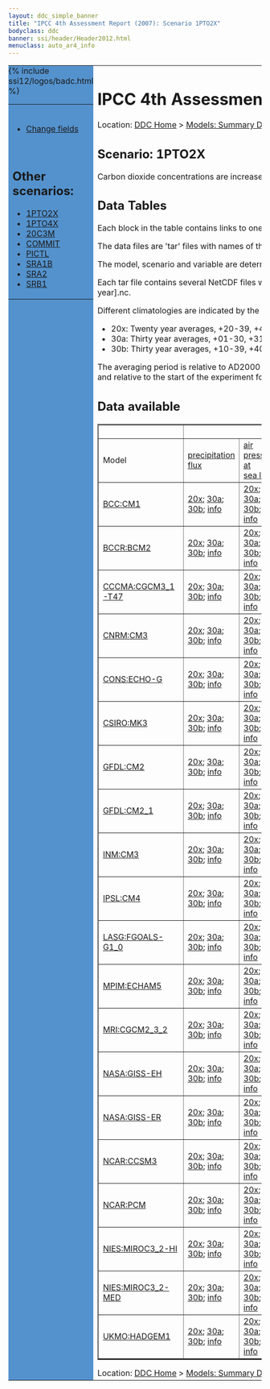 ```yaml
---
layout: ddc_simple_banner
title: "IPCC 4th Assessment Report (2007): Scenario 1PTO2X"
bodyclass: ddc
banner: ssi/header/Header2012.html
menuclass: auto_ar4_info
---
```



<table width="100%" border="0" cellspacing="0" cellpadding="0" style="border-collapse: collapse;">
<tr style="margin:0;padding:0;border:0;">
<td style="margin:0;padding:0;border:0;height:1pt;width:150pt;background:#5492CD;" valign="top" >

<div id="lh-col2" class="auto_ar4_info">
<table class="menumain" bgcolor="#5492CD" cellspacing="0" width="100%" border="0">
<tr><td>

<br/>
<ul><li><a href="scenario-1PTO2X-change.html">Change fields</a></li></ul><br/>

<h2> Other scenarios:</h2>
<ul>
<li><a href="scenario-1PTO2X.html">1PTO2X</a></li>
<li><a href="scenario-1PTO4X.html">1PTO4X</a></li>
<li><a href="scenario-20C3M.html">20C3M</a></li>
<li><a href="scenario-COMMIT.html">COMMIT</a></li>
<li><a href="scenario-PICTL.html">PICTL</a></li>
<li><a href="scenario-SRA1B.html">SRA1B</a></li>
<li><a href="scenario-SRA2.html">SRA2</a></li>
<li><a href="scenario-SRB1.html">SRB1</a></li>
</ul>

</td></tr> 
{% include ssi12/logos/badc.html %}
</table>
</div>
</td>
<td><h1>IPCC 4th Assessment Report (2007): Scenario 1PTO2X</h1>

<!-- Breadcrumb1 -->
<div id="breadcrumb1" align="left">
Location: <a href="/index.html">DDC Home</a> > <a href="/sim/gcm_clim/">Models: Summary Data</a>
> <a href="/sim/gcm_clim/SRES_AR4/index.html">AR4 (2007): SRES scenarios</a>
</div>
<!-- End of Breadcrumb1 --><h2>Scenario: 1PTO2X</h2>
 Carbon dioxide concentrations are increased at a rate of 1% per year, until they double; constant thereafter.More details on scenarios <a href="/sim/gcm_clim/SRES_TAR/ddc_sres_emissions.html#1pto2x">here</a>.
<br/>
<h2> Data Tables</h2>

Each block in the table contains links to one or more data files and
to one information page (the `info' link) with further information.
<p/>

The data files are 'tar' files with names of the form
[model]_[scenario]_[variable]_[climatology].tar.
<p/>

The model, scenario and variable are determined by the position in
the table.
<p/>

Each tar file contains several NetCDF files with names of the form:
[model]_[scenario]_[ensemble number]_[variable]_[start-year]-[end-year].nc.
<p/>

Different climatologies are indicated by the links within each table entry.
<ul>
<li>20x: Twenty year averages, +20-39, +46-65, +80-99, +180-199 (as used in Chapt. 10 of IPCC 2007)</li>
<li>30a: Thirty year averages, +01-30, +31-60, +61-90 (as used in the observational climatologies)</li>
<li>30b: Thirty year averages, +10-39, +40-69, +70-99 (for compatibility with the 3rd Assessment Report)</li>
</ul>
The averaging period is relative to AD2000 for SRES scenarios A1B, A2 and B1,
relative to AD1900 for the twentieth century run (20C3M) and relative to the
start of the experiment for the pre-industrial control (PICTL) and the
1PCTO2X and 1PCTO4X runs.
<p/>

<h2>Data available</h2>

<table class="data-table"  border="2">
<tr><td></td>
<td colspan="9" align="center">Variable</td>
</tr>
<tr><td>Model</td>
      <td><a href="var-precipitation_flux.html">precipitation<br/> flux</a></td>
      <td><a href="var-air_pressure_at_sea_level.html">air<br/> pressure at<br/> sea level</a></td>
      <td><a href="var-air_temperature.html">air<br/> temperature</a></td>
      <td><a href="var-eastward_wind.html">eastward<br/> wind</a></td>
      <td><a href="var-specific_humidity.html">specific<br/> humidity</a></td>
      <td><a href="var-surface_downwelling_shortwave_flux_in_air.html">surface<br/> downwelling<br/> shortwave<br/> flux in air</a></td>
      <td><a href="var-air_temperature_daily_max.html">air<br/> temperature<br/> daily max</a></td>
      <td><a href="var-air_temperature_daily_min.html">air<br/> temperature<br/> daily min</a></td>
      <td><a href="var-northward_wind.html">northward<br/> wind</a></td>
</tr>
<tr><td class="data-table-col1"><a href="model-BCC-CM1.html">BCC:CM1</a></td>
      <td class="data-table-item">
      <a href="/cgi-bin/downl/ar4_nc/pr/BCCM1_1PTO2X_pr_oc20x.tar">20x</a>;
      <a href="/cgi-bin/downl/ar4_nc/pr/BCCM1_1PTO2X_pr_oc30a.tar">30a</a>;
      <a href="/cgi-bin/downl/ar4_nc/pr/BCCM1_1PTO2X_pr_oc30b.tar">30b</a>;
      <a href="/ar4/info/BCC-CM1_1PTO2X_pr.html">info</a></td>
      <td class="data-table-item">
      <a href="/cgi-bin/downl/ar4_nc/psl/BCCM1_1PTO2X_psl_oc20x.tar">20x</a>;
      <a href="/cgi-bin/downl/ar4_nc/psl/BCCM1_1PTO2X_psl_oc30a.tar">30a</a>;
      <a href="/cgi-bin/downl/ar4_nc/psl/BCCM1_1PTO2X_psl_oc30b.tar">30b</a>;
      <a href="/ar4/info/BCC-CM1_1PTO2X_psl.html">info</a></td>
      <td class="data-table-item">
      <a href="/cgi-bin/downl/ar4_nc/tas/BCCM1_1PTO2X_tas_oc20x.tar">20x</a>;
      <a href="/cgi-bin/downl/ar4_nc/tas/BCCM1_1PTO2X_tas_oc30a.tar">30a</a>;
      <a href="/cgi-bin/downl/ar4_nc/tas/BCCM1_1PTO2X_tas_oc30b.tar">30b</a>;
      <a href="/ar4/info/BCC-CM1_1PTO2X_tas.html">info</a></td>
      <td class="data-table-item">
      <a href="/cgi-bin/downl/ar4_nc/uas/BCCM1_1PTO2X_uas_oc20x.tar">20x</a>;
      <a href="/cgi-bin/downl/ar4_nc/uas/BCCM1_1PTO2X_uas_oc30a.tar">30a</a>;
      <a href="/cgi-bin/downl/ar4_nc/uas/BCCM1_1PTO2X_uas_oc30b.tar">30b</a>;
      <a href="/ar4/info/BCC-CM1_1PTO2X_uas.html">info</a></td>
      <td class="data-table-empty">--</td>
      <td class="data-table-empty">--</td>
      <td class="data-table-empty">--</td>
      <td class="data-table-empty">--</td>
      <td class="data-table-empty">--</td>
</tr>
<tr><td class="data-table-col1"><a href="model-BCCR-BCM2.html">BCCR:BCM2</a></td>
      <td class="data-table-item">
      <a href="/cgi-bin/downl/ar4_nc/pr/BCM2_1PTO2X_pr_oc20x.tar">20x</a>;
      <a href="/cgi-bin/downl/ar4_nc/pr/BCM2_1PTO2X_pr_oc30a.tar">30a</a>;
      <a href="/cgi-bin/downl/ar4_nc/pr/BCM2_1PTO2X_pr_oc30b.tar">30b</a>;
      <a href="/ar4/info/BCCR-BCM2_1PTO2X_pr.html">info</a></td>
      <td class="data-table-item">
      <a href="/cgi-bin/downl/ar4_nc/psl/BCM2_1PTO2X_psl_oc20x.tar">20x</a>;
      <a href="/cgi-bin/downl/ar4_nc/psl/BCM2_1PTO2X_psl_oc30a.tar">30a</a>;
      <a href="/cgi-bin/downl/ar4_nc/psl/BCM2_1PTO2X_psl_oc30b.tar">30b</a>;
      <a href="/ar4/info/BCCR-BCM2_1PTO2X_psl.html">info</a></td>
      <td class="data-table-item">
      <a href="/cgi-bin/downl/ar4_nc/tas/BCM2_1PTO2X_tas_oc20x.tar">20x</a>;
      <a href="/cgi-bin/downl/ar4_nc/tas/BCM2_1PTO2X_tas_oc30a.tar">30a</a>;
      <a href="/cgi-bin/downl/ar4_nc/tas/BCM2_1PTO2X_tas_oc30b.tar">30b</a>;
      <a href="/ar4/info/BCCR-BCM2_1PTO2X_tas.html">info</a></td>
      <td class="data-table-item">
      <a href="/cgi-bin/downl/ar4_nc/uas/BCM2_1PTO2X_uas_oc20x.tar">20x</a>;
      <a href="/cgi-bin/downl/ar4_nc/uas/BCM2_1PTO2X_uas_oc30a.tar">30a</a>;
      <a href="/cgi-bin/downl/ar4_nc/uas/BCM2_1PTO2X_uas_oc30b.tar">30b</a>;
      <a href="/ar4/info/BCCR-BCM2_1PTO2X_uas.html">info</a></td>
      <td class="data-table-item">
      <a href="/cgi-bin/downl/ar4_nc/huss/BCM2_1PTO2X_huss_oc20x.tar">20x</a>;
      <a href="/cgi-bin/downl/ar4_nc/huss/BCM2_1PTO2X_huss_oc30a.tar">30a</a>;
      <a href="/cgi-bin/downl/ar4_nc/huss/BCM2_1PTO2X_huss_oc30b.tar">30b</a>;
      <a href="/ar4/info/BCCR-BCM2_1PTO2X_huss.html">info</a></td>
      <td class="data-table-item">
      <a href="/cgi-bin/downl/ar4_nc/rsds/BCM2_1PTO2X_rsds_oc20x.tar">20x</a>;
      <a href="/cgi-bin/downl/ar4_nc/rsds/BCM2_1PTO2X_rsds_oc30a.tar">30a</a>;
      <a href="/cgi-bin/downl/ar4_nc/rsds/BCM2_1PTO2X_rsds_oc30b.tar">30b</a>;
      <a href="/ar4/info/BCCR-BCM2_1PTO2X_rsds.html">info</a></td>
      <td class="data-table-item">
      <a href="/cgi-bin/downl/ar4_nc/tasmax/BCM2_1PTO2X_tasmax_oc20x.tar">20x</a>;
      <a href="/cgi-bin/downl/ar4_nc/tasmax/BCM2_1PTO2X_tasmax_oc30a.tar">30a</a>;
      <a href="/cgi-bin/downl/ar4_nc/tasmax/BCM2_1PTO2X_tasmax_oc30b.tar">30b</a>;
      <a href="/ar4/info/BCCR-BCM2_1PTO2X_tasmax.html">info</a></td>
      <td class="data-table-item">
      <a href="/cgi-bin/downl/ar4_nc/tasmin/BCM2_1PTO2X_tasmin_oc20x.tar">20x</a>;
      <a href="/cgi-bin/downl/ar4_nc/tasmin/BCM2_1PTO2X_tasmin_oc30a.tar">30a</a>;
      <a href="/cgi-bin/downl/ar4_nc/tasmin/BCM2_1PTO2X_tasmin_oc30b.tar">30b</a>;
      <a href="/ar4/info/BCCR-BCM2_1PTO2X_tasmin.html">info</a></td>
      <td class="data-table-item">
      <a href="/cgi-bin/downl/ar4_nc/vas/BCM2_1PTO2X_vas_oc20x.tar">20x</a>;
      <a href="/cgi-bin/downl/ar4_nc/vas/BCM2_1PTO2X_vas_oc30a.tar">30a</a>;
      <a href="/cgi-bin/downl/ar4_nc/vas/BCM2_1PTO2X_vas_oc30b.tar">30b</a>;
      <a href="/ar4/info/BCCR-BCM2_1PTO2X_vas.html">info</a></td>
</tr>
<tr><td class="data-table-col1"><a href="model-CCCMA-CGCM3_1-T47.html">CCCMA:CGCM3_1-T47</a></td>
      <td class="data-table-item">
      <a href="/cgi-bin/downl/ar4_nc/pr/CGMR_1PTO2X_pr_oc20x.tar">20x</a>;
      <a href="/cgi-bin/downl/ar4_nc/pr/CGMR_1PTO2X_pr_oc30a.tar">30a</a>;
      <a href="/cgi-bin/downl/ar4_nc/pr/CGMR_1PTO2X_pr_oc30b.tar">30b</a>;
      <a href="/ar4/info/CCCMA-CGCM3_1-T47_1PTO2X_pr.html">info</a></td>
      <td class="data-table-item">
      <a href="/cgi-bin/downl/ar4_nc/psl/CGMR_1PTO2X_psl_oc20x.tar">20x</a>;
      <a href="/cgi-bin/downl/ar4_nc/psl/CGMR_1PTO2X_psl_oc30a.tar">30a</a>;
      <a href="/cgi-bin/downl/ar4_nc/psl/CGMR_1PTO2X_psl_oc30b.tar">30b</a>;
      <a href="/ar4/info/CCCMA-CGCM3_1-T47_1PTO2X_psl.html">info</a></td>
      <td class="data-table-item">
      <a href="/cgi-bin/downl/ar4_nc/tas/CGMR_1PTO2X_tas_oc20x.tar">20x</a>;
      <a href="/cgi-bin/downl/ar4_nc/tas/CGMR_1PTO2X_tas_oc30a.tar">30a</a>;
      <a href="/cgi-bin/downl/ar4_nc/tas/CGMR_1PTO2X_tas_oc30b.tar">30b</a>;
      <a href="/ar4/info/CCCMA-CGCM3_1-T47_1PTO2X_tas.html">info</a></td>
      <td class="data-table-item">
      <a href="/cgi-bin/downl/ar4_nc/uas/CGMR_1PTO2X_uas_oc20x.tar">20x</a>;
      <a href="/cgi-bin/downl/ar4_nc/uas/CGMR_1PTO2X_uas_oc30a.tar">30a</a>;
      <a href="/cgi-bin/downl/ar4_nc/uas/CGMR_1PTO2X_uas_oc30b.tar">30b</a>;
      <a href="/ar4/info/CCCMA-CGCM3_1-T47_1PTO2X_uas.html">info</a></td>
      <td class="data-table-item">
      <a href="/cgi-bin/downl/ar4_nc/huss/CGMR_1PTO2X_huss_oc20x.tar">20x</a>;
      <a href="/cgi-bin/downl/ar4_nc/huss/CGMR_1PTO2X_huss_oc30a.tar">30a</a>;
      <a href="/cgi-bin/downl/ar4_nc/huss/CGMR_1PTO2X_huss_oc30b.tar">30b</a>;
      <a href="/ar4/info/CCCMA-CGCM3_1-T47_1PTO2X_huss.html">info</a></td>
      <td class="data-table-item">
      <a href="/cgi-bin/downl/ar4_nc/rsds/CGMR_1PTO2X_rsds_oc20x.tar">20x</a>;
      <a href="/cgi-bin/downl/ar4_nc/rsds/CGMR_1PTO2X_rsds_oc30a.tar">30a</a>;
      <a href="/cgi-bin/downl/ar4_nc/rsds/CGMR_1PTO2X_rsds_oc30b.tar">30b</a>;
      <a href="/ar4/info/CCCMA-CGCM3_1-T47_1PTO2X_rsds.html">info</a></td>
      <td class="data-table-empty">--</td>
      <td class="data-table-empty">--</td>
      <td class="data-table-item">
      <a href="/cgi-bin/downl/ar4_nc/vas/CGMR_1PTO2X_vas_oc20x.tar">20x</a>;
      <a href="/cgi-bin/downl/ar4_nc/vas/CGMR_1PTO2X_vas_oc30a.tar">30a</a>;
      <a href="/cgi-bin/downl/ar4_nc/vas/CGMR_1PTO2X_vas_oc30b.tar">30b</a>;
      <a href="/ar4/info/CCCMA-CGCM3_1-T47_1PTO2X_vas.html">info</a></td>
</tr>
<tr><td class="data-table-col1"><a href="model-CNRM-CM3.html">CNRM:CM3</a></td>
      <td class="data-table-item">
      <a href="/cgi-bin/downl/ar4_nc/pr/CNCM3_1PTO2X_pr_oc20x.tar">20x</a>;
      <a href="/cgi-bin/downl/ar4_nc/pr/CNCM3_1PTO2X_pr_oc30a.tar">30a</a>;
      <a href="/cgi-bin/downl/ar4_nc/pr/CNCM3_1PTO2X_pr_oc30b.tar">30b</a>;
      <a href="/ar4/info/CNRM-CM3_1PTO2X_pr.html">info</a></td>
      <td class="data-table-item">
      <a href="/cgi-bin/downl/ar4_nc/psl/CNCM3_1PTO2X_psl_oc20x.tar">20x</a>;
      <a href="/cgi-bin/downl/ar4_nc/psl/CNCM3_1PTO2X_psl_oc30a.tar">30a</a>;
      <a href="/cgi-bin/downl/ar4_nc/psl/CNCM3_1PTO2X_psl_oc30b.tar">30b</a>;
      <a href="/ar4/info/CNRM-CM3_1PTO2X_psl.html">info</a></td>
      <td class="data-table-item">
      <a href="/cgi-bin/downl/ar4_nc/tas/CNCM3_1PTO2X_tas_oc20x.tar">20x</a>;
      <a href="/cgi-bin/downl/ar4_nc/tas/CNCM3_1PTO2X_tas_oc30a.tar">30a</a>;
      <a href="/cgi-bin/downl/ar4_nc/tas/CNCM3_1PTO2X_tas_oc30b.tar">30b</a>;
      <a href="/ar4/info/CNRM-CM3_1PTO2X_tas.html">info</a></td>
      <td class="data-table-item">
      <a href="/cgi-bin/downl/ar4_nc/uas/CNCM3_1PTO2X_uas_oc20x.tar">20x</a>;
      <a href="/cgi-bin/downl/ar4_nc/uas/CNCM3_1PTO2X_uas_oc30a.tar">30a</a>;
      <a href="/cgi-bin/downl/ar4_nc/uas/CNCM3_1PTO2X_uas_oc30b.tar">30b</a>;
      <a href="/ar4/info/CNRM-CM3_1PTO2X_uas.html">info</a></td>
      <td class="data-table-item">
      <a href="/cgi-bin/downl/ar4_nc/huss/CNCM3_1PTO2X_huss_oc20x.tar">20x</a>;
      <a href="/cgi-bin/downl/ar4_nc/huss/CNCM3_1PTO2X_huss_oc30a.tar">30a</a>;
      <a href="/cgi-bin/downl/ar4_nc/huss/CNCM3_1PTO2X_huss_oc30b.tar">30b</a>;
      <a href="/ar4/info/CNRM-CM3_1PTO2X_huss.html">info</a></td>
      <td class="data-table-item">
      <a href="/cgi-bin/downl/ar4_nc/rsds/CNCM3_1PTO2X_rsds_oc20x.tar">20x</a>;
      <a href="/cgi-bin/downl/ar4_nc/rsds/CNCM3_1PTO2X_rsds_oc30a.tar">30a</a>;
      <a href="/cgi-bin/downl/ar4_nc/rsds/CNCM3_1PTO2X_rsds_oc30b.tar">30b</a>;
      <a href="/ar4/info/CNRM-CM3_1PTO2X_rsds.html">info</a></td>
      <td class="data-table-empty">--</td>
      <td class="data-table-empty">--</td>
      <td class="data-table-item">
      <a href="/cgi-bin/downl/ar4_nc/vas/CNCM3_1PTO2X_vas_oc20x.tar">20x</a>;
      <a href="/cgi-bin/downl/ar4_nc/vas/CNCM3_1PTO2X_vas_oc30a.tar">30a</a>;
      <a href="/cgi-bin/downl/ar4_nc/vas/CNCM3_1PTO2X_vas_oc30b.tar">30b</a>;
      <a href="/ar4/info/CNRM-CM3_1PTO2X_vas.html">info</a></td>
</tr>
<tr><td class="data-table-col1"><a href="model-CONS-ECHO-G.html">CONS:ECHO-G</a></td>
      <td class="data-table-item">
      <a href="/cgi-bin/downl/ar4_nc/pr/ECHOG_1PTO2X_pr_oc20x.tar">20x</a>;
      <a href="/cgi-bin/downl/ar4_nc/pr/ECHOG_1PTO2X_pr_oc30a.tar">30a</a>;
      <a href="/cgi-bin/downl/ar4_nc/pr/ECHOG_1PTO2X_pr_oc30b.tar">30b</a>;
      <a href="/ar4/info/CONS-ECHO-G_1PTO2X_pr.html">info</a></td>
      <td class="data-table-item">
      <a href="/cgi-bin/downl/ar4_nc/psl/ECHOG_1PTO2X_psl_oc20x.tar">20x</a>;
      <a href="/cgi-bin/downl/ar4_nc/psl/ECHOG_1PTO2X_psl_oc30a.tar">30a</a>;
      <a href="/cgi-bin/downl/ar4_nc/psl/ECHOG_1PTO2X_psl_oc30b.tar">30b</a>;
      <a href="/ar4/info/CONS-ECHO-G_1PTO2X_psl.html">info</a></td>
      <td class="data-table-item">
      <a href="/cgi-bin/downl/ar4_nc/tas/ECHOG_1PTO2X_tas_oc20x.tar">20x</a>;
      <a href="/cgi-bin/downl/ar4_nc/tas/ECHOG_1PTO2X_tas_oc30a.tar">30a</a>;
      <a href="/cgi-bin/downl/ar4_nc/tas/ECHOG_1PTO2X_tas_oc30b.tar">30b</a>;
      <a href="/ar4/info/CONS-ECHO-G_1PTO2X_tas.html">info</a></td>
      <td class="data-table-item">
      <a href="/cgi-bin/downl/ar4_nc/uas/ECHOG_1PTO2X_uas_oc20x.tar">20x</a>;
      <a href="/cgi-bin/downl/ar4_nc/uas/ECHOG_1PTO2X_uas_oc30a.tar">30a</a>;
      <a href="/cgi-bin/downl/ar4_nc/uas/ECHOG_1PTO2X_uas_oc30b.tar">30b</a>;
      <a href="/ar4/info/CONS-ECHO-G_1PTO2X_uas.html">info</a></td>
      <td class="data-table-empty">--</td>
      <td class="data-table-item">
      <a href="/cgi-bin/downl/ar4_nc/rsds/ECHOG_1PTO2X_rsds_oc20x.tar">20x</a>;
      <a href="/cgi-bin/downl/ar4_nc/rsds/ECHOG_1PTO2X_rsds_oc30a.tar">30a</a>;
      <a href="/cgi-bin/downl/ar4_nc/rsds/ECHOG_1PTO2X_rsds_oc30b.tar">30b</a>;
      <a href="/ar4/info/CONS-ECHO-G_1PTO2X_rsds.html">info</a></td>
      <td class="data-table-empty">--</td>
      <td class="data-table-empty">--</td>
      <td class="data-table-item">
      <a href="/cgi-bin/downl/ar4_nc/vas/ECHOG_1PTO2X_vas_oc20x.tar">20x</a>;
      <a href="/cgi-bin/downl/ar4_nc/vas/ECHOG_1PTO2X_vas_oc30a.tar">30a</a>;
      <a href="/cgi-bin/downl/ar4_nc/vas/ECHOG_1PTO2X_vas_oc30b.tar">30b</a>;
      <a href="/ar4/info/CONS-ECHO-G_1PTO2X_vas.html">info</a></td>
</tr>
<tr><td class="data-table-col1"><a href="model-CSIRO-MK3.html">CSIRO:MK3</a></td>
      <td class="data-table-item">
      <a href="/cgi-bin/downl/ar4_nc/pr/CSMK3_1PTO2X_pr_oc20x.tar">20x</a>;
      <a href="/cgi-bin/downl/ar4_nc/pr/CSMK3_1PTO2X_pr_oc30a.tar">30a</a>;
      <a href="/cgi-bin/downl/ar4_nc/pr/CSMK3_1PTO2X_pr_oc30b.tar">30b</a>;
      <a href="/ar4/info/CSIRO-MK3_1PTO2X_pr.html">info</a></td>
      <td class="data-table-item">
      <a href="/cgi-bin/downl/ar4_nc/psl/CSMK3_1PTO2X_psl_oc20x.tar">20x</a>;
      <a href="/cgi-bin/downl/ar4_nc/psl/CSMK3_1PTO2X_psl_oc30a.tar">30a</a>;
      <a href="/cgi-bin/downl/ar4_nc/psl/CSMK3_1PTO2X_psl_oc30b.tar">30b</a>;
      <a href="/ar4/info/CSIRO-MK3_1PTO2X_psl.html">info</a></td>
      <td class="data-table-item">
      <a href="/cgi-bin/downl/ar4_nc/tas/CSMK3_1PTO2X_tas_oc20x.tar">20x</a>;
      <a href="/cgi-bin/downl/ar4_nc/tas/CSMK3_1PTO2X_tas_oc30a.tar">30a</a>;
      <a href="/cgi-bin/downl/ar4_nc/tas/CSMK3_1PTO2X_tas_oc30b.tar">30b</a>;
      <a href="/ar4/info/CSIRO-MK3_1PTO2X_tas.html">info</a></td>
      <td class="data-table-empty">--</td>
      <td class="data-table-empty">--</td>
      <td class="data-table-item">
      <a href="/cgi-bin/downl/ar4_nc/rsds/CSMK3_1PTO2X_rsds_oc20x.tar">20x</a>;
      <a href="/cgi-bin/downl/ar4_nc/rsds/CSMK3_1PTO2X_rsds_oc30a.tar">30a</a>;
      <a href="/cgi-bin/downl/ar4_nc/rsds/CSMK3_1PTO2X_rsds_oc30b.tar">30b</a>;
      <a href="/ar4/info/CSIRO-MK3_1PTO2X_rsds.html">info</a></td>
      <td class="data-table-item">
      <a href="/cgi-bin/downl/ar4_nc/tasmax/CSMK3_1PTO2X_tasmax_oc20x.tar">20x</a>;
      <a href="/cgi-bin/downl/ar4_nc/tasmax/CSMK3_1PTO2X_tasmax_oc30a.tar">30a</a>;
      <a href="/cgi-bin/downl/ar4_nc/tasmax/CSMK3_1PTO2X_tasmax_oc30b.tar">30b</a>;
      <a href="/ar4/info/CSIRO-MK3_1PTO2X_tasmax.html">info</a></td>
      <td class="data-table-item">
      <a href="/cgi-bin/downl/ar4_nc/tasmin/CSMK3_1PTO2X_tasmin_oc20x.tar">20x</a>;
      <a href="/cgi-bin/downl/ar4_nc/tasmin/CSMK3_1PTO2X_tasmin_oc30a.tar">30a</a>;
      <a href="/cgi-bin/downl/ar4_nc/tasmin/CSMK3_1PTO2X_tasmin_oc30b.tar">30b</a>;
      <a href="/ar4/info/CSIRO-MK3_1PTO2X_tasmin.html">info</a></td>
      <td class="data-table-empty">--</td>
</tr>
<tr><td class="data-table-col1"><a href="model-GFDL-CM2.html">GFDL:CM2</a></td>
      <td class="data-table-item">
      <a href="/cgi-bin/downl/ar4_nc/pr/GFCM20_1PTO2X_pr_oc20x.tar">20x</a>;
      <a href="/cgi-bin/downl/ar4_nc/pr/GFCM20_1PTO2X_pr_oc30a.tar">30a</a>;
      <a href="/cgi-bin/downl/ar4_nc/pr/GFCM20_1PTO2X_pr_oc30b.tar">30b</a>;
      <a href="/ar4/info/GFDL-CM2_1PTO2X_pr.html">info</a></td>
      <td class="data-table-item">
      <a href="/cgi-bin/downl/ar4_nc/psl/GFCM20_1PTO2X_psl_oc20x.tar">20x</a>;
      <a href="/cgi-bin/downl/ar4_nc/psl/GFCM20_1PTO2X_psl_oc30a.tar">30a</a>;
      <a href="/cgi-bin/downl/ar4_nc/psl/GFCM20_1PTO2X_psl_oc30b.tar">30b</a>;
      <a href="/ar4/info/GFDL-CM2_1PTO2X_psl.html">info</a></td>
      <td class="data-table-item">
      <a href="/cgi-bin/downl/ar4_nc/tas/GFCM20_1PTO2X_tas_oc20x.tar">20x</a>;
      <a href="/cgi-bin/downl/ar4_nc/tas/GFCM20_1PTO2X_tas_oc30a.tar">30a</a>;
      <a href="/cgi-bin/downl/ar4_nc/tas/GFCM20_1PTO2X_tas_oc30b.tar">30b</a>;
      <a href="/ar4/info/GFDL-CM2_1PTO2X_tas.html">info</a></td>
      <td class="data-table-item">
      <a href="/cgi-bin/downl/ar4_nc/uas/GFCM20_1PTO2X_uas_oc20x.tar">20x</a>;
      <a href="/cgi-bin/downl/ar4_nc/uas/GFCM20_1PTO2X_uas_oc30a.tar">30a</a>;
      <a href="/cgi-bin/downl/ar4_nc/uas/GFCM20_1PTO2X_uas_oc30b.tar">30b</a>;
      <a href="/ar4/info/GFDL-CM2_1PTO2X_uas.html">info</a></td>
      <td class="data-table-empty">--</td>
      <td class="data-table-item">
      <a href="/cgi-bin/downl/ar4_nc/rsds/GFCM20_1PTO2X_rsds_oc20x.tar">20x</a>;
      <a href="/cgi-bin/downl/ar4_nc/rsds/GFCM20_1PTO2X_rsds_oc30a.tar">30a</a>;
      <a href="/cgi-bin/downl/ar4_nc/rsds/GFCM20_1PTO2X_rsds_oc30b.tar">30b</a>;
      <a href="/ar4/info/GFDL-CM2_1PTO2X_rsds.html">info</a></td>
      <td class="data-table-empty">--</td>
      <td class="data-table-empty">--</td>
      <td class="data-table-item">
      <a href="/cgi-bin/downl/ar4_nc/vas/GFCM20_1PTO2X_vas_oc20x.tar">20x</a>;
      <a href="/cgi-bin/downl/ar4_nc/vas/GFCM20_1PTO2X_vas_oc30a.tar">30a</a>;
      <a href="/cgi-bin/downl/ar4_nc/vas/GFCM20_1PTO2X_vas_oc30b.tar">30b</a>;
      <a href="/ar4/info/GFDL-CM2_1PTO2X_vas.html">info</a></td>
</tr>
<tr><td class="data-table-col1"><a href="model-GFDL-CM2_1.html">GFDL:CM2_1</a></td>
      <td class="data-table-item">
      <a href="/cgi-bin/downl/ar4_nc/pr/GFCM21_1PTO2X_pr_oc20x.tar">20x</a>;
      <a href="/cgi-bin/downl/ar4_nc/pr/GFCM21_1PTO2X_pr_oc30a.tar">30a</a>;
      <a href="/cgi-bin/downl/ar4_nc/pr/GFCM21_1PTO2X_pr_oc30b.tar">30b</a>;
      <a href="/ar4/info/GFDL-CM2_1_1PTO2X_pr.html">info</a></td>
      <td class="data-table-item">
      <a href="/cgi-bin/downl/ar4_nc/psl/GFCM21_1PTO2X_psl_oc20x.tar">20x</a>;
      <a href="/cgi-bin/downl/ar4_nc/psl/GFCM21_1PTO2X_psl_oc30a.tar">30a</a>;
      <a href="/cgi-bin/downl/ar4_nc/psl/GFCM21_1PTO2X_psl_oc30b.tar">30b</a>;
      <a href="/ar4/info/GFDL-CM2_1_1PTO2X_psl.html">info</a></td>
      <td class="data-table-item">
      <a href="/cgi-bin/downl/ar4_nc/tas/GFCM21_1PTO2X_tas_oc20x.tar">20x</a>;
      <a href="/cgi-bin/downl/ar4_nc/tas/GFCM21_1PTO2X_tas_oc30a.tar">30a</a>;
      <a href="/cgi-bin/downl/ar4_nc/tas/GFCM21_1PTO2X_tas_oc30b.tar">30b</a>;
      <a href="/ar4/info/GFDL-CM2_1_1PTO2X_tas.html">info</a></td>
      <td class="data-table-item">
      <a href="/cgi-bin/downl/ar4_nc/uas/GFCM21_1PTO2X_uas_oc20x.tar">20x</a>;
      <a href="/cgi-bin/downl/ar4_nc/uas/GFCM21_1PTO2X_uas_oc30a.tar">30a</a>;
      <a href="/cgi-bin/downl/ar4_nc/uas/GFCM21_1PTO2X_uas_oc30b.tar">30b</a>;
      <a href="/ar4/info/GFDL-CM2_1_1PTO2X_uas.html">info</a></td>
      <td class="data-table-empty">--</td>
      <td class="data-table-item">
      <a href="/cgi-bin/downl/ar4_nc/rsds/GFCM21_1PTO2X_rsds_oc20x.tar">20x</a>;
      <a href="/cgi-bin/downl/ar4_nc/rsds/GFCM21_1PTO2X_rsds_oc30a.tar">30a</a>;
      <a href="/cgi-bin/downl/ar4_nc/rsds/GFCM21_1PTO2X_rsds_oc30b.tar">30b</a>;
      <a href="/ar4/info/GFDL-CM2_1_1PTO2X_rsds.html">info</a></td>
      <td class="data-table-empty">--</td>
      <td class="data-table-empty">--</td>
      <td class="data-table-item">
      <a href="/cgi-bin/downl/ar4_nc/vas/GFCM21_1PTO2X_vas_oc20x.tar">20x</a>;
      <a href="/cgi-bin/downl/ar4_nc/vas/GFCM21_1PTO2X_vas_oc30a.tar">30a</a>;
      <a href="/cgi-bin/downl/ar4_nc/vas/GFCM21_1PTO2X_vas_oc30b.tar">30b</a>;
      <a href="/ar4/info/GFDL-CM2_1_1PTO2X_vas.html">info</a></td>
</tr>
<tr><td class="data-table-col1"><a href="model-INM-CM3.html">INM:CM3</a></td>
      <td class="data-table-item">
      <a href="/cgi-bin/downl/ar4_nc/pr/INCM3_1PTO2X_pr_oc20x.tar">20x</a>;
      <a href="/cgi-bin/downl/ar4_nc/pr/INCM3_1PTO2X_pr_oc30a.tar">30a</a>;
      <a href="/cgi-bin/downl/ar4_nc/pr/INCM3_1PTO2X_pr_oc30b.tar">30b</a>;
      <a href="/ar4/info/INM-CM3_1PTO2X_pr.html">info</a></td>
      <td class="data-table-item">
      <a href="/cgi-bin/downl/ar4_nc/psl/INCM3_1PTO2X_psl_oc20x.tar">20x</a>;
      <a href="/cgi-bin/downl/ar4_nc/psl/INCM3_1PTO2X_psl_oc30a.tar">30a</a>;
      <a href="/cgi-bin/downl/ar4_nc/psl/INCM3_1PTO2X_psl_oc30b.tar">30b</a>;
      <a href="/ar4/info/INM-CM3_1PTO2X_psl.html">info</a></td>
      <td class="data-table-item">
      <a href="/cgi-bin/downl/ar4_nc/tas/INCM3_1PTO2X_tas_oc20x.tar">20x</a>;
      <a href="/cgi-bin/downl/ar4_nc/tas/INCM3_1PTO2X_tas_oc30a.tar">30a</a>;
      <a href="/cgi-bin/downl/ar4_nc/tas/INCM3_1PTO2X_tas_oc30b.tar">30b</a>;
      <a href="/ar4/info/INM-CM3_1PTO2X_tas.html">info</a></td>
      <td class="data-table-item">
      <a href="/cgi-bin/downl/ar4_nc/uas/INCM3_1PTO2X_uas_oc20x.tar">20x</a>;
      <a href="/cgi-bin/downl/ar4_nc/uas/INCM3_1PTO2X_uas_oc30a.tar">30a</a>;
      <a href="/cgi-bin/downl/ar4_nc/uas/INCM3_1PTO2X_uas_oc30b.tar">30b</a>;
      <a href="/ar4/info/INM-CM3_1PTO2X_uas.html">info</a></td>
      <td class="data-table-item">
      <a href="/cgi-bin/downl/ar4_nc/huss/INCM3_1PTO2X_huss_oc20x.tar">20x</a>;
      <a href="/cgi-bin/downl/ar4_nc/huss/INCM3_1PTO2X_huss_oc30a.tar">30a</a>;
      <a href="/cgi-bin/downl/ar4_nc/huss/INCM3_1PTO2X_huss_oc30b.tar">30b</a>;
      <a href="/ar4/info/INM-CM3_1PTO2X_huss.html">info</a></td>
      <td class="data-table-item">
      <a href="/cgi-bin/downl/ar4_nc/rsds/INCM3_1PTO2X_rsds_oc20x.tar">20x</a>;
      <a href="/cgi-bin/downl/ar4_nc/rsds/INCM3_1PTO2X_rsds_oc30a.tar">30a</a>;
      <a href="/cgi-bin/downl/ar4_nc/rsds/INCM3_1PTO2X_rsds_oc30b.tar">30b</a>;
      <a href="/ar4/info/INM-CM3_1PTO2X_rsds.html">info</a></td>
      <td class="data-table-item">
      <a href="/cgi-bin/downl/ar4_nc/tasmax/INCM3_1PTO2X_tasmax_oc20x.tar">20x</a>;
      <a href="/cgi-bin/downl/ar4_nc/tasmax/INCM3_1PTO2X_tasmax_oc30a.tar">30a</a>;
      <a href="/cgi-bin/downl/ar4_nc/tasmax/INCM3_1PTO2X_tasmax_oc30b.tar">30b</a>;
      <a href="/ar4/info/INM-CM3_1PTO2X_tasmax.html">info</a></td>
      <td class="data-table-item">
      <a href="/cgi-bin/downl/ar4_nc/tasmin/INCM3_1PTO2X_tasmin_oc20x.tar">20x</a>;
      <a href="/cgi-bin/downl/ar4_nc/tasmin/INCM3_1PTO2X_tasmin_oc30a.tar">30a</a>;
      <a href="/cgi-bin/downl/ar4_nc/tasmin/INCM3_1PTO2X_tasmin_oc30b.tar">30b</a>;
      <a href="/ar4/info/INM-CM3_1PTO2X_tasmin.html">info</a></td>
      <td class="data-table-item">
      <a href="/cgi-bin/downl/ar4_nc/vas/INCM3_1PTO2X_vas_oc20x.tar">20x</a>;
      <a href="/cgi-bin/downl/ar4_nc/vas/INCM3_1PTO2X_vas_oc30a.tar">30a</a>;
      <a href="/cgi-bin/downl/ar4_nc/vas/INCM3_1PTO2X_vas_oc30b.tar">30b</a>;
      <a href="/ar4/info/INM-CM3_1PTO2X_vas.html">info</a></td>
</tr>
<tr><td class="data-table-col1"><a href="model-IPSL-CM4.html">IPSL:CM4</a></td>
      <td class="data-table-item">
      <a href="/cgi-bin/downl/ar4_nc/pr/IPCM4_1PTO2X_pr_oc20x.tar">20x</a>;
      <a href="/cgi-bin/downl/ar4_nc/pr/IPCM4_1PTO2X_pr_oc30a.tar">30a</a>;
      <a href="/cgi-bin/downl/ar4_nc/pr/IPCM4_1PTO2X_pr_oc30b.tar">30b</a>;
      <a href="/ar4/info/IPSL-CM4_1PTO2X_pr.html">info</a></td>
      <td class="data-table-item">
      <a href="/cgi-bin/downl/ar4_nc/psl/IPCM4_1PTO2X_psl_oc20x.tar">20x</a>;
      <a href="/cgi-bin/downl/ar4_nc/psl/IPCM4_1PTO2X_psl_oc30a.tar">30a</a>;
      <a href="/cgi-bin/downl/ar4_nc/psl/IPCM4_1PTO2X_psl_oc30b.tar">30b</a>;
      <a href="/ar4/info/IPSL-CM4_1PTO2X_psl.html">info</a></td>
      <td class="data-table-item">
      <a href="/cgi-bin/downl/ar4_nc/tas/IPCM4_1PTO2X_tas_oc20x.tar">20x</a>;
      <a href="/cgi-bin/downl/ar4_nc/tas/IPCM4_1PTO2X_tas_oc30a.tar">30a</a>;
      <a href="/cgi-bin/downl/ar4_nc/tas/IPCM4_1PTO2X_tas_oc30b.tar">30b</a>;
      <a href="/ar4/info/IPSL-CM4_1PTO2X_tas.html">info</a></td>
      <td class="data-table-item">
      <a href="/cgi-bin/downl/ar4_nc/uas/IPCM4_1PTO2X_uas_oc20x.tar">20x</a>;
      <a href="/cgi-bin/downl/ar4_nc/uas/IPCM4_1PTO2X_uas_oc30a.tar">30a</a>;
      <a href="/cgi-bin/downl/ar4_nc/uas/IPCM4_1PTO2X_uas_oc30b.tar">30b</a>;
      <a href="/ar4/info/IPSL-CM4_1PTO2X_uas.html">info</a></td>
      <td class="data-table-item">
      <a href="/cgi-bin/downl/ar4_nc/huss/IPCM4_1PTO2X_huss_oc20x.tar">20x</a>;
      <a href="/cgi-bin/downl/ar4_nc/huss/IPCM4_1PTO2X_huss_oc30a.tar">30a</a>;
      <a href="/cgi-bin/downl/ar4_nc/huss/IPCM4_1PTO2X_huss_oc30b.tar">30b</a>;
      <a href="/ar4/info/IPSL-CM4_1PTO2X_huss.html">info</a></td>
      <td class="data-table-item">
      <a href="/cgi-bin/downl/ar4_nc/rsds/IPCM4_1PTO2X_rsds_oc20x.tar">20x</a>;
      <a href="/cgi-bin/downl/ar4_nc/rsds/IPCM4_1PTO2X_rsds_oc30a.tar">30a</a>;
      <a href="/cgi-bin/downl/ar4_nc/rsds/IPCM4_1PTO2X_rsds_oc30b.tar">30b</a>;
      <a href="/ar4/info/IPSL-CM4_1PTO2X_rsds.html">info</a></td>
      <td class="data-table-empty">--</td>
      <td class="data-table-empty">--</td>
      <td class="data-table-item">
      <a href="/cgi-bin/downl/ar4_nc/vas/IPCM4_1PTO2X_vas_oc20x.tar">20x</a>;
      <a href="/cgi-bin/downl/ar4_nc/vas/IPCM4_1PTO2X_vas_oc30a.tar">30a</a>;
      <a href="/cgi-bin/downl/ar4_nc/vas/IPCM4_1PTO2X_vas_oc30b.tar">30b</a>;
      <a href="/ar4/info/IPSL-CM4_1PTO2X_vas.html">info</a></td>
</tr>
<tr><td class="data-table-col1"><a href="model-LASG-FGOALS-G1_0.html">LASG:FGOALS-G1_0</a></td>
      <td class="data-table-item">
      <a href="/cgi-bin/downl/ar4_nc/pr/FGOALS_1PTO2X_pr_oc20x.tar">20x</a>;
      <a href="/cgi-bin/downl/ar4_nc/pr/FGOALS_1PTO2X_pr_oc30a.tar">30a</a>;
      <a href="/cgi-bin/downl/ar4_nc/pr/FGOALS_1PTO2X_pr_oc30b.tar">30b</a>;
      <a href="/ar4/info/LASG-FGOALS-G1_0_1PTO2X_pr.html">info</a></td>
      <td class="data-table-item">
      <a href="/cgi-bin/downl/ar4_nc/psl/FGOALS_1PTO2X_psl_oc20x.tar">20x</a>;
      <a href="/cgi-bin/downl/ar4_nc/psl/FGOALS_1PTO2X_psl_oc30a.tar">30a</a>;
      <a href="/cgi-bin/downl/ar4_nc/psl/FGOALS_1PTO2X_psl_oc30b.tar">30b</a>;
      <a href="/ar4/info/LASG-FGOALS-G1_0_1PTO2X_psl.html">info</a></td>
      <td class="data-table-item">
      <a href="/cgi-bin/downl/ar4_nc/tas/FGOALS_1PTO2X_tas_oc20x.tar">20x</a>;
      <a href="/cgi-bin/downl/ar4_nc/tas/FGOALS_1PTO2X_tas_oc30a.tar">30a</a>;
      <a href="/cgi-bin/downl/ar4_nc/tas/FGOALS_1PTO2X_tas_oc30b.tar">30b</a>;
      <a href="/ar4/info/LASG-FGOALS-G1_0_1PTO2X_tas.html">info</a></td>
      <td class="data-table-item">
      <a href="/cgi-bin/downl/ar4_nc/uas/FGOALS_1PTO2X_uas_oc20x.tar">20x</a>;
      <a href="/cgi-bin/downl/ar4_nc/uas/FGOALS_1PTO2X_uas_oc30a.tar">30a</a>;
      <a href="/cgi-bin/downl/ar4_nc/uas/FGOALS_1PTO2X_uas_oc30b.tar">30b</a>;
      <a href="/ar4/info/LASG-FGOALS-G1_0_1PTO2X_uas.html">info</a></td>
      <td class="data-table-item">
      <a href="/cgi-bin/downl/ar4_nc/huss/FGOALS_1PTO2X_huss_oc20x.tar">20x</a>;
      <a href="/cgi-bin/downl/ar4_nc/huss/FGOALS_1PTO2X_huss_oc30a.tar">30a</a>;
      <a href="/cgi-bin/downl/ar4_nc/huss/FGOALS_1PTO2X_huss_oc30b.tar">30b</a>;
      <a href="/ar4/info/LASG-FGOALS-G1_0_1PTO2X_huss.html">info</a></td>
      <td class="data-table-item">
      <a href="/cgi-bin/downl/ar4_nc/rsds/FGOALS_1PTO2X_rsds_oc20x.tar">20x</a>;
      <a href="/cgi-bin/downl/ar4_nc/rsds/FGOALS_1PTO2X_rsds_oc30a.tar">30a</a>;
      <a href="/cgi-bin/downl/ar4_nc/rsds/FGOALS_1PTO2X_rsds_oc30b.tar">30b</a>;
      <a href="/ar4/info/LASG-FGOALS-G1_0_1PTO2X_rsds.html">info</a></td>
      <td class="data-table-empty">--</td>
      <td class="data-table-empty">--</td>
      <td class="data-table-item">
      <a href="/cgi-bin/downl/ar4_nc/vas/FGOALS_1PTO2X_vas_oc20x.tar">20x</a>;
      <a href="/cgi-bin/downl/ar4_nc/vas/FGOALS_1PTO2X_vas_oc30a.tar">30a</a>;
      <a href="/cgi-bin/downl/ar4_nc/vas/FGOALS_1PTO2X_vas_oc30b.tar">30b</a>;
      <a href="/ar4/info/LASG-FGOALS-G1_0_1PTO2X_vas.html">info</a></td>
</tr>
<tr><td class="data-table-col1"><a href="model-MPIM-ECHAM5.html">MPIM:ECHAM5</a></td>
      <td class="data-table-item">
      <a href="/cgi-bin/downl/ar4_nc/pr/MPEH5_1PTO2X_pr_oc20x.tar">20x</a>;
      <a href="/cgi-bin/downl/ar4_nc/pr/MPEH5_1PTO2X_pr_oc30a.tar">30a</a>;
      <a href="/cgi-bin/downl/ar4_nc/pr/MPEH5_1PTO2X_pr_oc30b.tar">30b</a>;
      <a href="/ar4/info/MPIM-ECHAM5_1PTO2X_pr.html">info</a></td>
      <td class="data-table-item">
      <a href="/cgi-bin/downl/ar4_nc/psl/MPEH5_1PTO2X_psl_oc20x.tar">20x</a>;
      <a href="/cgi-bin/downl/ar4_nc/psl/MPEH5_1PTO2X_psl_oc30a.tar">30a</a>;
      <a href="/cgi-bin/downl/ar4_nc/psl/MPEH5_1PTO2X_psl_oc30b.tar">30b</a>;
      <a href="/ar4/info/MPIM-ECHAM5_1PTO2X_psl.html">info</a></td>
      <td class="data-table-item">
      <a href="/cgi-bin/downl/ar4_nc/tas/MPEH5_1PTO2X_tas_oc20x.tar">20x</a>;
      <a href="/cgi-bin/downl/ar4_nc/tas/MPEH5_1PTO2X_tas_oc30a.tar">30a</a>;
      <a href="/cgi-bin/downl/ar4_nc/tas/MPEH5_1PTO2X_tas_oc30b.tar">30b</a>;
      <a href="/ar4/info/MPIM-ECHAM5_1PTO2X_tas.html">info</a></td>
      <td class="data-table-item">
      <a href="/cgi-bin/downl/ar4_nc/uas/MPEH5_1PTO2X_uas_oc20x.tar">20x</a>;
      <a href="/cgi-bin/downl/ar4_nc/uas/MPEH5_1PTO2X_uas_oc30a.tar">30a</a>;
      <a href="/cgi-bin/downl/ar4_nc/uas/MPEH5_1PTO2X_uas_oc30b.tar">30b</a>;
      <a href="/ar4/info/MPIM-ECHAM5_1PTO2X_uas.html">info</a></td>
      <td class="data-table-empty">--</td>
      <td class="data-table-item">
      <a href="/cgi-bin/downl/ar4_nc/rsds/MPEH5_1PTO2X_rsds_oc20x.tar">20x</a>;
      <a href="/cgi-bin/downl/ar4_nc/rsds/MPEH5_1PTO2X_rsds_oc30a.tar">30a</a>;
      <a href="/cgi-bin/downl/ar4_nc/rsds/MPEH5_1PTO2X_rsds_oc30b.tar">30b</a>;
      <a href="/ar4/info/MPIM-ECHAM5_1PTO2X_rsds.html">info</a></td>
      <td class="data-table-empty">--</td>
      <td class="data-table-empty">--</td>
      <td class="data-table-item">
      <a href="/cgi-bin/downl/ar4_nc/vas/MPEH5_1PTO2X_vas_oc20x.tar">20x</a>;
      <a href="/cgi-bin/downl/ar4_nc/vas/MPEH5_1PTO2X_vas_oc30a.tar">30a</a>;
      <a href="/cgi-bin/downl/ar4_nc/vas/MPEH5_1PTO2X_vas_oc30b.tar">30b</a>;
      <a href="/ar4/info/MPIM-ECHAM5_1PTO2X_vas.html">info</a></td>
</tr>
<tr><td class="data-table-col1"><a href="model-MRI-CGCM2_3_2.html">MRI:CGCM2_3_2</a></td>
      <td class="data-table-item">
      <a href="/cgi-bin/downl/ar4_nc/pr/MRCGCM_1PTO2X_pr_oc20x.tar">20x</a>;
      <a href="/cgi-bin/downl/ar4_nc/pr/MRCGCM_1PTO2X_pr_oc30a.tar">30a</a>;
      <a href="/cgi-bin/downl/ar4_nc/pr/MRCGCM_1PTO2X_pr_oc30b.tar">30b</a>;
      <a href="/ar4/info/MRI-CGCM2_3_2_1PTO2X_pr.html">info</a></td>
      <td class="data-table-item">
      <a href="/cgi-bin/downl/ar4_nc/psl/MRCGCM_1PTO2X_psl_oc20x.tar">20x</a>;
      <a href="/cgi-bin/downl/ar4_nc/psl/MRCGCM_1PTO2X_psl_oc30a.tar">30a</a>;
      <a href="/cgi-bin/downl/ar4_nc/psl/MRCGCM_1PTO2X_psl_oc30b.tar">30b</a>;
      <a href="/ar4/info/MRI-CGCM2_3_2_1PTO2X_psl.html">info</a></td>
      <td class="data-table-item">
      <a href="/cgi-bin/downl/ar4_nc/tas/MRCGCM_1PTO2X_tas_oc20x.tar">20x</a>;
      <a href="/cgi-bin/downl/ar4_nc/tas/MRCGCM_1PTO2X_tas_oc30a.tar">30a</a>;
      <a href="/cgi-bin/downl/ar4_nc/tas/MRCGCM_1PTO2X_tas_oc30b.tar">30b</a>;
      <a href="/ar4/info/MRI-CGCM2_3_2_1PTO2X_tas.html">info</a></td>
      <td class="data-table-item">
      <a href="/cgi-bin/downl/ar4_nc/uas/MRCGCM_1PTO2X_uas_oc20x.tar">20x</a>;
      <a href="/cgi-bin/downl/ar4_nc/uas/MRCGCM_1PTO2X_uas_oc30a.tar">30a</a>;
      <a href="/cgi-bin/downl/ar4_nc/uas/MRCGCM_1PTO2X_uas_oc30b.tar">30b</a>;
      <a href="/ar4/info/MRI-CGCM2_3_2_1PTO2X_uas.html">info</a></td>
      <td class="data-table-item">
      <a href="/cgi-bin/downl/ar4_nc/huss/MRCGCM_1PTO2X_huss_oc20x.tar">20x</a>;
      <a href="/cgi-bin/downl/ar4_nc/huss/MRCGCM_1PTO2X_huss_oc30a.tar">30a</a>;
      <a href="/cgi-bin/downl/ar4_nc/huss/MRCGCM_1PTO2X_huss_oc30b.tar">30b</a>;
      <a href="/ar4/info/MRI-CGCM2_3_2_1PTO2X_huss.html">info</a></td>
      <td class="data-table-item">
      <a href="/cgi-bin/downl/ar4_nc/rsds/MRCGCM_1PTO2X_rsds_oc20x.tar">20x</a>;
      <a href="/cgi-bin/downl/ar4_nc/rsds/MRCGCM_1PTO2X_rsds_oc30a.tar">30a</a>;
      <a href="/cgi-bin/downl/ar4_nc/rsds/MRCGCM_1PTO2X_rsds_oc30b.tar">30b</a>;
      <a href="/ar4/info/MRI-CGCM2_3_2_1PTO2X_rsds.html">info</a></td>
      <td class="data-table-empty">--</td>
      <td class="data-table-empty">--</td>
      <td class="data-table-item">
      <a href="/cgi-bin/downl/ar4_nc/vas/MRCGCM_1PTO2X_vas_oc20x.tar">20x</a>;
      <a href="/cgi-bin/downl/ar4_nc/vas/MRCGCM_1PTO2X_vas_oc30a.tar">30a</a>;
      <a href="/cgi-bin/downl/ar4_nc/vas/MRCGCM_1PTO2X_vas_oc30b.tar">30b</a>;
      <a href="/ar4/info/MRI-CGCM2_3_2_1PTO2X_vas.html">info</a></td>
</tr>
<tr><td class="data-table-col1"><a href="model-NASA-GISS-EH.html">NASA:GISS-EH</a></td>
      <td class="data-table-item">
      <a href="/cgi-bin/downl/ar4_nc/pr/GIEH_1PTO2X_pr_oc20x.tar">20x</a>;
      <a href="/cgi-bin/downl/ar4_nc/pr/GIEH_1PTO2X_pr_oc30a.tar">30a</a>;
      <a href="/cgi-bin/downl/ar4_nc/pr/GIEH_1PTO2X_pr_oc30b.tar">30b</a>;
      <a href="/ar4/info/NASA-GISS-EH_1PTO2X_pr.html">info</a></td>
      <td class="data-table-item">
      <a href="/cgi-bin/downl/ar4_nc/psl/GIEH_1PTO2X_psl_oc20x.tar">20x</a>;
      <a href="/cgi-bin/downl/ar4_nc/psl/GIEH_1PTO2X_psl_oc30a.tar">30a</a>;
      <a href="/cgi-bin/downl/ar4_nc/psl/GIEH_1PTO2X_psl_oc30b.tar">30b</a>;
      <a href="/ar4/info/NASA-GISS-EH_1PTO2X_psl.html">info</a></td>
      <td class="data-table-item">
      <a href="/cgi-bin/downl/ar4_nc/tas/GIEH_1PTO2X_tas_oc20x.tar">20x</a>;
      <a href="/cgi-bin/downl/ar4_nc/tas/GIEH_1PTO2X_tas_oc30a.tar">30a</a>;
      <a href="/cgi-bin/downl/ar4_nc/tas/GIEH_1PTO2X_tas_oc30b.tar">30b</a>;
      <a href="/ar4/info/NASA-GISS-EH_1PTO2X_tas.html">info</a></td>
      <td class="data-table-item">
      <a href="/cgi-bin/downl/ar4_nc/uas/GIEH_1PTO2X_uas_oc20x.tar">20x</a>;
      <a href="/cgi-bin/downl/ar4_nc/uas/GIEH_1PTO2X_uas_oc30a.tar">30a</a>;
      <a href="/cgi-bin/downl/ar4_nc/uas/GIEH_1PTO2X_uas_oc30b.tar">30b</a>;
      <a href="/ar4/info/NASA-GISS-EH_1PTO2X_uas.html">info</a></td>
      <td class="data-table-item">
      <a href="/cgi-bin/downl/ar4_nc/huss/GIEH_1PTO2X_huss_oc20x.tar">20x</a>;
      <a href="/cgi-bin/downl/ar4_nc/huss/GIEH_1PTO2X_huss_oc30a.tar">30a</a>;
      <a href="/cgi-bin/downl/ar4_nc/huss/GIEH_1PTO2X_huss_oc30b.tar">30b</a>;
      <a href="/ar4/info/NASA-GISS-EH_1PTO2X_huss.html">info</a></td>
      <td class="data-table-item">
      <a href="/cgi-bin/downl/ar4_nc/rsds/GIEH_1PTO2X_rsds_oc20x.tar">20x</a>;
      <a href="/cgi-bin/downl/ar4_nc/rsds/GIEH_1PTO2X_rsds_oc30a.tar">30a</a>;
      <a href="/cgi-bin/downl/ar4_nc/rsds/GIEH_1PTO2X_rsds_oc30b.tar">30b</a>;
      <a href="/ar4/info/NASA-GISS-EH_1PTO2X_rsds.html">info</a></td>
      <td class="data-table-empty">--</td>
      <td class="data-table-empty">--</td>
      <td class="data-table-item">
      <a href="/cgi-bin/downl/ar4_nc/vas/GIEH_1PTO2X_vas_oc20x.tar">20x</a>;
      <a href="/cgi-bin/downl/ar4_nc/vas/GIEH_1PTO2X_vas_oc30a.tar">30a</a>;
      <a href="/cgi-bin/downl/ar4_nc/vas/GIEH_1PTO2X_vas_oc30b.tar">30b</a>;
      <a href="/ar4/info/NASA-GISS-EH_1PTO2X_vas.html">info</a></td>
</tr>
<tr><td class="data-table-col1"><a href="model-NASA-GISS-ER.html">NASA:GISS-ER</a></td>
      <td class="data-table-item">
      <a href="/cgi-bin/downl/ar4_nc/pr/GIER_1PTO2X_pr_oc20x.tar">20x</a>;
      <a href="/cgi-bin/downl/ar4_nc/pr/GIER_1PTO2X_pr_oc30a.tar">30a</a>;
      <a href="/cgi-bin/downl/ar4_nc/pr/GIER_1PTO2X_pr_oc30b.tar">30b</a>;
      <a href="/ar4/info/NASA-GISS-ER_1PTO2X_pr.html">info</a></td>
      <td class="data-table-item">
      <a href="/cgi-bin/downl/ar4_nc/psl/GIER_1PTO2X_psl_oc20x.tar">20x</a>;
      <a href="/cgi-bin/downl/ar4_nc/psl/GIER_1PTO2X_psl_oc30a.tar">30a</a>;
      <a href="/cgi-bin/downl/ar4_nc/psl/GIER_1PTO2X_psl_oc30b.tar">30b</a>;
      <a href="/ar4/info/NASA-GISS-ER_1PTO2X_psl.html">info</a></td>
      <td class="data-table-item">
      <a href="/cgi-bin/downl/ar4_nc/tas/GIER_1PTO2X_tas_oc20x.tar">20x</a>;
      <a href="/cgi-bin/downl/ar4_nc/tas/GIER_1PTO2X_tas_oc30a.tar">30a</a>;
      <a href="/cgi-bin/downl/ar4_nc/tas/GIER_1PTO2X_tas_oc30b.tar">30b</a>;
      <a href="/ar4/info/NASA-GISS-ER_1PTO2X_tas.html">info</a></td>
      <td class="data-table-item">
      <a href="/cgi-bin/downl/ar4_nc/uas/GIER_1PTO2X_uas_oc20x.tar">20x</a>;
      <a href="/cgi-bin/downl/ar4_nc/uas/GIER_1PTO2X_uas_oc30a.tar">30a</a>;
      <a href="/cgi-bin/downl/ar4_nc/uas/GIER_1PTO2X_uas_oc30b.tar">30b</a>;
      <a href="/ar4/info/NASA-GISS-ER_1PTO2X_uas.html">info</a></td>
      <td class="data-table-item">
      <a href="/cgi-bin/downl/ar4_nc/huss/GIER_1PTO2X_huss_oc20x.tar">20x</a>;
      <a href="/cgi-bin/downl/ar4_nc/huss/GIER_1PTO2X_huss_oc30a.tar">30a</a>;
      <a href="/cgi-bin/downl/ar4_nc/huss/GIER_1PTO2X_huss_oc30b.tar">30b</a>;
      <a href="/ar4/info/NASA-GISS-ER_1PTO2X_huss.html">info</a></td>
      <td class="data-table-item">
      <a href="/cgi-bin/downl/ar4_nc/rsds/GIER_1PTO2X_rsds_oc20x.tar">20x</a>;
      <a href="/cgi-bin/downl/ar4_nc/rsds/GIER_1PTO2X_rsds_oc30a.tar">30a</a>;
      <a href="/cgi-bin/downl/ar4_nc/rsds/GIER_1PTO2X_rsds_oc30b.tar">30b</a>;
      <a href="/ar4/info/NASA-GISS-ER_1PTO2X_rsds.html">info</a></td>
      <td class="data-table-empty">--</td>
      <td class="data-table-empty">--</td>
      <td class="data-table-item">
      <a href="/cgi-bin/downl/ar4_nc/vas/GIER_1PTO2X_vas_oc20x.tar">20x</a>;
      <a href="/cgi-bin/downl/ar4_nc/vas/GIER_1PTO2X_vas_oc30a.tar">30a</a>;
      <a href="/cgi-bin/downl/ar4_nc/vas/GIER_1PTO2X_vas_oc30b.tar">30b</a>;
      <a href="/ar4/info/NASA-GISS-ER_1PTO2X_vas.html">info</a></td>
</tr>
<tr><td class="data-table-col1"><a href="model-NCAR-CCSM3.html">NCAR:CCSM3</a></td>
      <td class="data-table-item">
      <a href="/cgi-bin/downl/ar4_nc/pr/NCCCSM_1PTO2X_pr_oc20x.tar">20x</a>;
      <a href="/cgi-bin/downl/ar4_nc/pr/NCCCSM_1PTO2X_pr_oc30a.tar">30a</a>;
      <a href="/cgi-bin/downl/ar4_nc/pr/NCCCSM_1PTO2X_pr_oc30b.tar">30b</a>;
      <a href="/ar4/info/NCAR-CCSM3_1PTO2X_pr.html">info</a></td>
      <td class="data-table-item">
      <a href="/cgi-bin/downl/ar4_nc/psl/NCCCSM_1PTO2X_psl_oc20x.tar">20x</a>;
      <a href="/cgi-bin/downl/ar4_nc/psl/NCCCSM_1PTO2X_psl_oc30a.tar">30a</a>;
      <a href="/cgi-bin/downl/ar4_nc/psl/NCCCSM_1PTO2X_psl_oc30b.tar">30b</a>;
      <a href="/ar4/info/NCAR-CCSM3_1PTO2X_psl.html">info</a></td>
      <td class="data-table-item">
      <a href="/cgi-bin/downl/ar4_nc/tas/NCCCSM_1PTO2X_tas_oc20x.tar">20x</a>;
      <a href="/cgi-bin/downl/ar4_nc/tas/NCCCSM_1PTO2X_tas_oc30a.tar">30a</a>;
      <a href="/cgi-bin/downl/ar4_nc/tas/NCCCSM_1PTO2X_tas_oc30b.tar">30b</a>;
      <a href="/ar4/info/NCAR-CCSM3_1PTO2X_tas.html">info</a></td>
      <td class="data-table-empty">--</td>
      <td class="data-table-item">
      <a href="/cgi-bin/downl/ar4_nc/huss/NCCCSM_1PTO2X_huss_oc20x.tar">20x</a>;
      <a href="/cgi-bin/downl/ar4_nc/huss/NCCCSM_1PTO2X_huss_oc30a.tar">30a</a>;
      <a href="/cgi-bin/downl/ar4_nc/huss/NCCCSM_1PTO2X_huss_oc30b.tar">30b</a>;
      <a href="/ar4/info/NCAR-CCSM3_1PTO2X_huss.html">info</a></td>
      <td class="data-table-item">
      <a href="/cgi-bin/downl/ar4_nc/rsds/NCCCSM_1PTO2X_rsds_oc20x.tar">20x</a>;
      <a href="/cgi-bin/downl/ar4_nc/rsds/NCCCSM_1PTO2X_rsds_oc30a.tar">30a</a>;
      <a href="/cgi-bin/downl/ar4_nc/rsds/NCCCSM_1PTO2X_rsds_oc30b.tar">30b</a>;
      <a href="/ar4/info/NCAR-CCSM3_1PTO2X_rsds.html">info</a></td>
      <td class="data-table-empty">--</td>
      <td class="data-table-empty">--</td>
      <td class="data-table-empty">--</td>
</tr>
<tr><td class="data-table-col1"><a href="model-NCAR-PCM.html">NCAR:PCM</a></td>
      <td class="data-table-item">
      <a href="/cgi-bin/downl/ar4_nc/pr/NCPCM_1PTO2X_pr_oc20x.tar">20x</a>;
      <a href="/cgi-bin/downl/ar4_nc/pr/NCPCM_1PTO2X_pr_oc30a.tar">30a</a>;
      <a href="/cgi-bin/downl/ar4_nc/pr/NCPCM_1PTO2X_pr_oc30b.tar">30b</a>;
      <a href="/ar4/info/NCAR-PCM_1PTO2X_pr.html">info</a></td>
      <td class="data-table-item">
      <a href="/cgi-bin/downl/ar4_nc/psl/NCPCM_1PTO2X_psl_oc20x.tar">20x</a>;
      <a href="/cgi-bin/downl/ar4_nc/psl/NCPCM_1PTO2X_psl_oc30a.tar">30a</a>;
      <a href="/cgi-bin/downl/ar4_nc/psl/NCPCM_1PTO2X_psl_oc30b.tar">30b</a>;
      <a href="/ar4/info/NCAR-PCM_1PTO2X_psl.html">info</a></td>
      <td class="data-table-item">
      <a href="/cgi-bin/downl/ar4_nc/tas/NCPCM_1PTO2X_tas_oc20x.tar">20x</a>;
      <a href="/cgi-bin/downl/ar4_nc/tas/NCPCM_1PTO2X_tas_oc30a.tar">30a</a>;
      <a href="/cgi-bin/downl/ar4_nc/tas/NCPCM_1PTO2X_tas_oc30b.tar">30b</a>;
      <a href="/ar4/info/NCAR-PCM_1PTO2X_tas.html">info</a></td>
      <td class="data-table-empty">--</td>
      <td class="data-table-empty">--</td>
      <td class="data-table-item">
      <a href="/cgi-bin/downl/ar4_nc/rsds/NCPCM_1PTO2X_rsds_oc20x.tar">20x</a>;
      <a href="/cgi-bin/downl/ar4_nc/rsds/NCPCM_1PTO2X_rsds_oc30a.tar">30a</a>;
      <a href="/cgi-bin/downl/ar4_nc/rsds/NCPCM_1PTO2X_rsds_oc30b.tar">30b</a>;
      <a href="/ar4/info/NCAR-PCM_1PTO2X_rsds.html">info</a></td>
      <td class="data-table-empty">--</td>
      <td class="data-table-empty">--</td>
      <td class="data-table-empty">--</td>
</tr>
<tr><td class="data-table-col1"><a href="model-NIES-MIROC3_2-HI.html">NIES:MIROC3_2-HI</a></td>
      <td class="data-table-item">
      <a href="/cgi-bin/downl/ar4_nc/pr/MIHR_1PTO2X_pr_oc20x.tar">20x</a>;
      <a href="/cgi-bin/downl/ar4_nc/pr/MIHR_1PTO2X_pr_oc30a.tar">30a</a>;
      <a href="/cgi-bin/downl/ar4_nc/pr/MIHR_1PTO2X_pr_oc30b.tar">30b</a>;
      <a href="/ar4/info/NIES-MIROC3_2-HI_1PTO2X_pr.html">info</a></td>
      <td class="data-table-item">
      <a href="/cgi-bin/downl/ar4_nc/psl/MIHR_1PTO2X_psl_oc20x.tar">20x</a>;
      <a href="/cgi-bin/downl/ar4_nc/psl/MIHR_1PTO2X_psl_oc30a.tar">30a</a>;
      <a href="/cgi-bin/downl/ar4_nc/psl/MIHR_1PTO2X_psl_oc30b.tar">30b</a>;
      <a href="/ar4/info/NIES-MIROC3_2-HI_1PTO2X_psl.html">info</a></td>
      <td class="data-table-item">
      <a href="/cgi-bin/downl/ar4_nc/tas/MIHR_1PTO2X_tas_oc20x.tar">20x</a>;
      <a href="/cgi-bin/downl/ar4_nc/tas/MIHR_1PTO2X_tas_oc30a.tar">30a</a>;
      <a href="/cgi-bin/downl/ar4_nc/tas/MIHR_1PTO2X_tas_oc30b.tar">30b</a>;
      <a href="/ar4/info/NIES-MIROC3_2-HI_1PTO2X_tas.html">info</a></td>
      <td class="data-table-item">
      <a href="/cgi-bin/downl/ar4_nc/uas/MIHR_1PTO2X_uas_oc20x.tar">20x</a>;
      <a href="/cgi-bin/downl/ar4_nc/uas/MIHR_1PTO2X_uas_oc30a.tar">30a</a>;
      <a href="/cgi-bin/downl/ar4_nc/uas/MIHR_1PTO2X_uas_oc30b.tar">30b</a>;
      <a href="/ar4/info/NIES-MIROC3_2-HI_1PTO2X_uas.html">info</a></td>
      <td class="data-table-item">
      <a href="/cgi-bin/downl/ar4_nc/huss/MIHR_1PTO2X_huss_oc20x.tar">20x</a>;
      <a href="/cgi-bin/downl/ar4_nc/huss/MIHR_1PTO2X_huss_oc30a.tar">30a</a>;
      <a href="/cgi-bin/downl/ar4_nc/huss/MIHR_1PTO2X_huss_oc30b.tar">30b</a>;
      <a href="/ar4/info/NIES-MIROC3_2-HI_1PTO2X_huss.html">info</a></td>
      <td class="data-table-item">
      <a href="/cgi-bin/downl/ar4_nc/rsds/MIHR_1PTO2X_rsds_oc20x.tar">20x</a>;
      <a href="/cgi-bin/downl/ar4_nc/rsds/MIHR_1PTO2X_rsds_oc30a.tar">30a</a>;
      <a href="/cgi-bin/downl/ar4_nc/rsds/MIHR_1PTO2X_rsds_oc30b.tar">30b</a>;
      <a href="/ar4/info/NIES-MIROC3_2-HI_1PTO2X_rsds.html">info</a></td>
      <td class="data-table-item">
      <a href="/cgi-bin/downl/ar4_nc/tasmax/MIHR_1PTO2X_tasmax_oc20x.tar">20x</a>;
      <a href="/cgi-bin/downl/ar4_nc/tasmax/MIHR_1PTO2X_tasmax_oc30a.tar">30a</a>;
      <a href="/cgi-bin/downl/ar4_nc/tasmax/MIHR_1PTO2X_tasmax_oc30b.tar">30b</a>;
      <a href="/ar4/info/NIES-MIROC3_2-HI_1PTO2X_tasmax.html">info</a></td>
      <td class="data-table-item">
      <a href="/cgi-bin/downl/ar4_nc/tasmin/MIHR_1PTO2X_tasmin_oc20x.tar">20x</a>;
      <a href="/cgi-bin/downl/ar4_nc/tasmin/MIHR_1PTO2X_tasmin_oc30a.tar">30a</a>;
      <a href="/cgi-bin/downl/ar4_nc/tasmin/MIHR_1PTO2X_tasmin_oc30b.tar">30b</a>;
      <a href="/ar4/info/NIES-MIROC3_2-HI_1PTO2X_tasmin.html">info</a></td>
      <td class="data-table-item">
      <a href="/cgi-bin/downl/ar4_nc/vas/MIHR_1PTO2X_vas_oc20x.tar">20x</a>;
      <a href="/cgi-bin/downl/ar4_nc/vas/MIHR_1PTO2X_vas_oc30a.tar">30a</a>;
      <a href="/cgi-bin/downl/ar4_nc/vas/MIHR_1PTO2X_vas_oc30b.tar">30b</a>;
      <a href="/ar4/info/NIES-MIROC3_2-HI_1PTO2X_vas.html">info</a></td>
</tr>
<tr><td class="data-table-col1"><a href="model-NIES-MIROC3_2-MED.html">NIES:MIROC3_2-MED</a></td>
      <td class="data-table-item">
      <a href="/cgi-bin/downl/ar4_nc/pr/MIMR_1PTO2X_pr_oc20x.tar">20x</a>;
      <a href="/cgi-bin/downl/ar4_nc/pr/MIMR_1PTO2X_pr_oc30a.tar">30a</a>;
      <a href="/cgi-bin/downl/ar4_nc/pr/MIMR_1PTO2X_pr_oc30b.tar">30b</a>;
      <a href="/ar4/info/NIES-MIROC3_2-MED_1PTO2X_pr.html">info</a></td>
      <td class="data-table-item">
      <a href="/cgi-bin/downl/ar4_nc/psl/MIMR_1PTO2X_psl_oc20x.tar">20x</a>;
      <a href="/cgi-bin/downl/ar4_nc/psl/MIMR_1PTO2X_psl_oc30a.tar">30a</a>;
      <a href="/cgi-bin/downl/ar4_nc/psl/MIMR_1PTO2X_psl_oc30b.tar">30b</a>;
      <a href="/ar4/info/NIES-MIROC3_2-MED_1PTO2X_psl.html">info</a></td>
      <td class="data-table-item">
      <a href="/cgi-bin/downl/ar4_nc/tas/MIMR_1PTO2X_tas_oc20x.tar">20x</a>;
      <a href="/cgi-bin/downl/ar4_nc/tas/MIMR_1PTO2X_tas_oc30a.tar">30a</a>;
      <a href="/cgi-bin/downl/ar4_nc/tas/MIMR_1PTO2X_tas_oc30b.tar">30b</a>;
      <a href="/ar4/info/NIES-MIROC3_2-MED_1PTO2X_tas.html">info</a></td>
      <td class="data-table-item">
      <a href="/cgi-bin/downl/ar4_nc/uas/MIMR_1PTO2X_uas_oc20x.tar">20x</a>;
      <a href="/cgi-bin/downl/ar4_nc/uas/MIMR_1PTO2X_uas_oc30a.tar">30a</a>;
      <a href="/cgi-bin/downl/ar4_nc/uas/MIMR_1PTO2X_uas_oc30b.tar">30b</a>;
      <a href="/ar4/info/NIES-MIROC3_2-MED_1PTO2X_uas.html">info</a></td>
      <td class="data-table-item">
      <a href="/cgi-bin/downl/ar4_nc/huss/MIMR_1PTO2X_huss_oc20x.tar">20x</a>;
      <a href="/cgi-bin/downl/ar4_nc/huss/MIMR_1PTO2X_huss_oc30a.tar">30a</a>;
      <a href="/cgi-bin/downl/ar4_nc/huss/MIMR_1PTO2X_huss_oc30b.tar">30b</a>;
      <a href="/ar4/info/NIES-MIROC3_2-MED_1PTO2X_huss.html">info</a></td>
      <td class="data-table-item">
      <a href="/cgi-bin/downl/ar4_nc/rsds/MIMR_1PTO2X_rsds_oc20x.tar">20x</a>;
      <a href="/cgi-bin/downl/ar4_nc/rsds/MIMR_1PTO2X_rsds_oc30a.tar">30a</a>;
      <a href="/cgi-bin/downl/ar4_nc/rsds/MIMR_1PTO2X_rsds_oc30b.tar">30b</a>;
      <a href="/ar4/info/NIES-MIROC3_2-MED_1PTO2X_rsds.html">info</a></td>
      <td class="data-table-item">
      <a href="/cgi-bin/downl/ar4_nc/tasmax/MIMR_1PTO2X_tasmax_oc20x.tar">20x</a>;
      <a href="/cgi-bin/downl/ar4_nc/tasmax/MIMR_1PTO2X_tasmax_oc30a.tar">30a</a>;
      <a href="/cgi-bin/downl/ar4_nc/tasmax/MIMR_1PTO2X_tasmax_oc30b.tar">30b</a>;
      <a href="/ar4/info/NIES-MIROC3_2-MED_1PTO2X_tasmax.html">info</a></td>
      <td class="data-table-item">
      <a href="/cgi-bin/downl/ar4_nc/tasmin/MIMR_1PTO2X_tasmin_oc20x.tar">20x</a>;
      <a href="/cgi-bin/downl/ar4_nc/tasmin/MIMR_1PTO2X_tasmin_oc30a.tar">30a</a>;
      <a href="/cgi-bin/downl/ar4_nc/tasmin/MIMR_1PTO2X_tasmin_oc30b.tar">30b</a>;
      <a href="/ar4/info/NIES-MIROC3_2-MED_1PTO2X_tasmin.html">info</a></td>
      <td class="data-table-item">
      <a href="/cgi-bin/downl/ar4_nc/vas/MIMR_1PTO2X_vas_oc20x.tar">20x</a>;
      <a href="/cgi-bin/downl/ar4_nc/vas/MIMR_1PTO2X_vas_oc30a.tar">30a</a>;
      <a href="/cgi-bin/downl/ar4_nc/vas/MIMR_1PTO2X_vas_oc30b.tar">30b</a>;
      <a href="/ar4/info/NIES-MIROC3_2-MED_1PTO2X_vas.html">info</a></td>
</tr>
<tr><td class="data-table-col1"><a href="model-UKMO-HADGEM1.html">UKMO:HADGEM1</a></td>
      <td class="data-table-item">
      <a href="/cgi-bin/downl/ar4_nc/pr/HADGEM_1PTO2X_pr_oc20x.tar">20x</a>;
      <a href="/cgi-bin/downl/ar4_nc/pr/HADGEM_1PTO2X_pr_oc30a.tar">30a</a>;
      <a href="/cgi-bin/downl/ar4_nc/pr/HADGEM_1PTO2X_pr_oc30b.tar">30b</a>;
      <a href="/ar4/info/UKMO-HADGEM1_1PTO2X_pr.html">info</a></td>
      <td class="data-table-item">
      <a href="/cgi-bin/downl/ar4_nc/psl/HADGEM_1PTO2X_psl_oc20x.tar">20x</a>;
      <a href="/cgi-bin/downl/ar4_nc/psl/HADGEM_1PTO2X_psl_oc30a.tar">30a</a>;
      <a href="/cgi-bin/downl/ar4_nc/psl/HADGEM_1PTO2X_psl_oc30b.tar">30b</a>;
      <a href="/ar4/info/UKMO-HADGEM1_1PTO2X_psl.html">info</a></td>
      <td class="data-table-item">
      <a href="/cgi-bin/downl/ar4_nc/tas/HADGEM_1PTO2X_tas_oc20x.tar">20x</a>;
      <a href="/cgi-bin/downl/ar4_nc/tas/HADGEM_1PTO2X_tas_oc30a.tar">30a</a>;
      <a href="/cgi-bin/downl/ar4_nc/tas/HADGEM_1PTO2X_tas_oc30b.tar">30b</a>;
      <a href="/ar4/info/UKMO-HADGEM1_1PTO2X_tas.html">info</a></td>
      <td class="data-table-item">
      <a href="/cgi-bin/downl/ar4_nc/uas/HADGEM_1PTO2X_uas_oc20x.tar">20x</a>;
      <a href="/cgi-bin/downl/ar4_nc/uas/HADGEM_1PTO2X_uas_oc30a.tar">30a</a>;
      <a href="/cgi-bin/downl/ar4_nc/uas/HADGEM_1PTO2X_uas_oc30b.tar">30b</a>;
      <a href="/ar4/info/UKMO-HADGEM1_1PTO2X_uas.html">info</a></td>
      <td class="data-table-empty">--</td>
      <td class="data-table-item">
      <a href="/cgi-bin/downl/ar4_nc/rsds/HADGEM_1PTO2X_rsds_oc20x.tar">20x</a>;
      <a href="/cgi-bin/downl/ar4_nc/rsds/HADGEM_1PTO2X_rsds_oc30a.tar">30a</a>;
      <a href="/cgi-bin/downl/ar4_nc/rsds/HADGEM_1PTO2X_rsds_oc30b.tar">30b</a>;
      <a href="/ar4/info/UKMO-HADGEM1_1PTO2X_rsds.html">info</a></td>
      <td class="data-table-empty">--</td>
      <td class="data-table-empty">--</td>
      <td class="data-table-item">
      <a href="/cgi-bin/downl/ar4_nc/vas/HADGEM_1PTO2X_vas_oc20x.tar">20x</a>;
      <a href="/cgi-bin/downl/ar4_nc/vas/HADGEM_1PTO2X_vas_oc30a.tar">30a</a>;
      <a href="/cgi-bin/downl/ar4_nc/vas/HADGEM_1PTO2X_vas_oc30b.tar">30b</a>;
      <a href="/ar4/info/UKMO-HADGEM1_1PTO2X_vas.html">info</a></td>
</tr>
</table>
<!-- Breadcrumb2 -->
<div id="breadcrumb2" align="left">
Location: <a href="/index.html">DDC Home</a> > <a href="/sim/gcm_clim/">Models: Summary Data</a>
> <a href="/sim/gcm_clim/SRES_AR4/index.html">AR4 (2007): SRES scenarios</a>
</div>
<!-- End of Breadcrumb2 --></td></tr></table>
